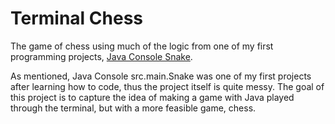 # Terminal Chess

The game of chess using much of the logic from one of my first programming projects, [Java Console Snake](https://github.com/keithradford/Java-Console-Snake). 

As mentioned, Java Console src.main.Snake was one of my first projects after learning how to code, thus the project itself is quite messy. The goal of this project is to capture the idea of making a game with Java played through the terminal, but with a more feasible game, chess. 
